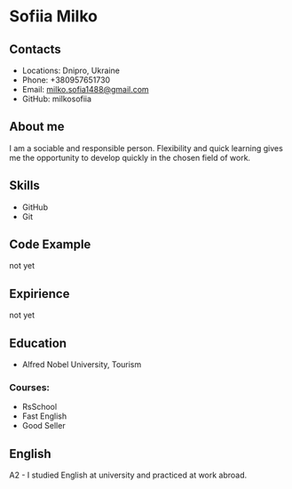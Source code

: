 # Sofiia Milko
## Contacts
* Locations: Dnipro, Ukraine
* Phone: +380957651730
* Email: milko.sofia1488@gmail.com
* GitHub: milkosofiia
## About me
I am a sociable and responsible person. Flexibility and quick learning gives me the opportunity to develop quickly in the chosen field of work.
## Skills
* GitHub
* Git
## Code Example
not yet
## Expirience
not yet
## Education
* Alfred Nobel University, Tourism
### Courses:
- RsSchool
- Fast English
- Good Seller
## English
A2 - I studied English at university and practiced at work abroad.
